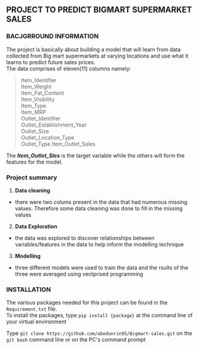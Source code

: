 ## PROJECT TO PREDICT BIGMART SUPERMARKET SALES

### BACJGRROUND INFORMATION
The project is basically about building a model that will learn from data collected from Big mart supermarkets at varying locations and use what it learns to predict future sales prices.   
The data comprises of eleven(11) columns namely:
> Item_Identifier  
> Item_Weight                     
> Item_Fat_Content                
> Item_Visibility                 
> Item_Type                       
> Item_MRP                        
> Outlet_Identifier               
> Outlet_Establishment_Year       
> Outlet_Size                  
> Outlet_Location_Type            
> Outlet_Type 
> Item_Outlet_Sales

The _**Item_Outlet_Sles**_ is the target variable while the others will form the features for the model. 

### Project summary
1. **Data cleaning**
  - there were two colums present in the data that had numerous missing values. Therefore some data cleaning was done to fill in the missing values
2. **Data Exploration**
  - the data was explored to discover relationships between variables/features in the data to help inform the modelling technique
3. **Modelling**
  - three different models were used to train the data and the rsults of the three were averaged using vectprised programming


### INSTALLATION

The various packages needed for this project can be found in the `Requirement.txt` file.  
To install the packages, type `pip install {package}` at the command line of your virtual environment

Type `git clone https://github.com/abodunrin95/Bigmart-sales.git` on the `git bash` command line or on the PC's command prompt





```python

```
